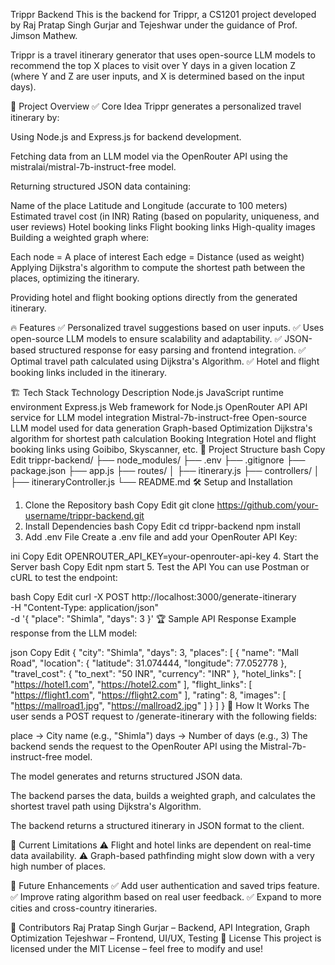 Trippr Backend
This is the backend for Trippr, a CS1201 project developed by Raj Pratap Singh Gurjar and Tejeshwar under the guidance of Prof. Jimson Mathew.

Trippr is a travel itinerary generator that uses open-source LLM models to recommend the top X places to visit over Y days in a given location Z (where Y and Z are user inputs, and X is determined based on the input days).

🚀 Project Overview
✅ Core Idea
Trippr generates a personalized travel itinerary by:

Using Node.js and Express.js for backend development.

Fetching data from an LLM model via the OpenRouter API using the mistralai/mistral-7b-instruct-free model.

Returning structured JSON data containing:

Name of the place
Latitude and Longitude (accurate to 100 meters)
Estimated travel cost (in INR)
Rating (based on popularity, uniqueness, and user reviews)
Hotel booking links
Flight booking links
High-quality images
Building a weighted graph where:

Each node = A place of interest
Each edge = Distance (used as weight)
Applying Dijkstra's algorithm to compute the shortest path between the places, optimizing the itinerary.

Providing hotel and flight booking options directly from the generated itinerary.

🔥 Features
✅ Personalized travel suggestions based on user inputs.
✅ Uses open-source LLM models to ensure scalability and adaptability.
✅ JSON-based structured response for easy parsing and frontend integration.
✅ Optimal travel path calculated using Dijkstra's Algorithm.
✅ Hotel and flight booking links included in the itinerary.

🏗️ Tech Stack
Technology	Description
Node.js	JavaScript runtime environment
Express.js	Web framework for Node.js
OpenRouter API	API service for LLM model integration
Mistral-7b-instruct-free	Open-source LLM model used for data generation
Graph-based Optimization	Dijkstra's algorithm for shortest path calculation
Booking Integration	Hotel and flight booking links using Goibibo, Skyscanner, etc.
📂 Project Structure
bash
Copy
Edit
trippr-backend/
├── node_modules/
├── .env
├── .gitignore
├── package.json
├── app.js
├── routes/
│   ├── itinerary.js
├── controllers/
│   ├── itineraryController.js
└── README.md
🛠️ Setup and Installation
1. Clone the Repository
bash
Copy
Edit
git clone https://github.com/your-username/trippr-backend.git
2. Install Dependencies
bash
Copy
Edit
cd trippr-backend
npm install
3. Add .env File
Create a .env file and add your OpenRouter API Key:

ini
Copy
Edit
OPENROUTER_API_KEY=your-openrouter-api-key
4. Start the Server
bash
Copy
Edit
npm start
5. Test the API
You can use Postman or cURL to test the endpoint:

bash
Copy
Edit
curl -X POST http://localhost:3000/generate-itinerary \
-H "Content-Type: application/json" \
-d '{
    "place": "Shimla",
    "days": 3
}'
🏆 Sample API Response
Example response from the LLM model:

json
Copy
Edit
{
  "city": "Shimla",
  "days": 3,
  "places": [
    {
      "name": "Mall Road",
      "location": {
        "latitude": 31.074444,
        "longitude": 77.052778
      },
      "travel_cost": {
        "to_next": "50 INR",
        "currency": "INR"
      },
      "hotel_links": [
        "https://hotel1.com",
        "https://hotel2.com"
      ],
      "flight_links": [
        "https://flight1.com",
        "https://flight2.com"
      ],
      "rating": 8,
      "images": [
        "https://mallroad1.jpg",
        "https://mallroad2.jpg"
      ]
    }
  ]
}
🧠 How It Works
The user sends a POST request to /generate-itinerary with the following fields:

place → City name (e.g., "Shimla")
days → Number of days (e.g., 3)
The backend sends the request to the OpenRouter API using the Mistral-7b-instruct-free model.

The model generates and returns structured JSON data.

The backend parses the data, builds a weighted graph, and calculates the shortest travel path using Dijkstra's Algorithm.

The backend returns a structured itinerary in JSON format to the client.

🚧 Current Limitations
⚠️ Flight and hotel links are dependent on real-time data availability.
⚠️ Graph-based pathfinding might slow down with a very high number of places.

📌 Future Enhancements
✅ Add user authentication and saved trips feature.
✅ Improve rating algorithm based on real user feedback.
✅ Expand to more cities and cross-country itineraries.

🏅 Contributors
Raj Pratap Singh Gurjar – Backend, API Integration, Graph Optimization
Tejeshwar – Frontend, UI/UX, Testing
🎯 License
This project is licensed under the MIT License – feel free to modify and use!
